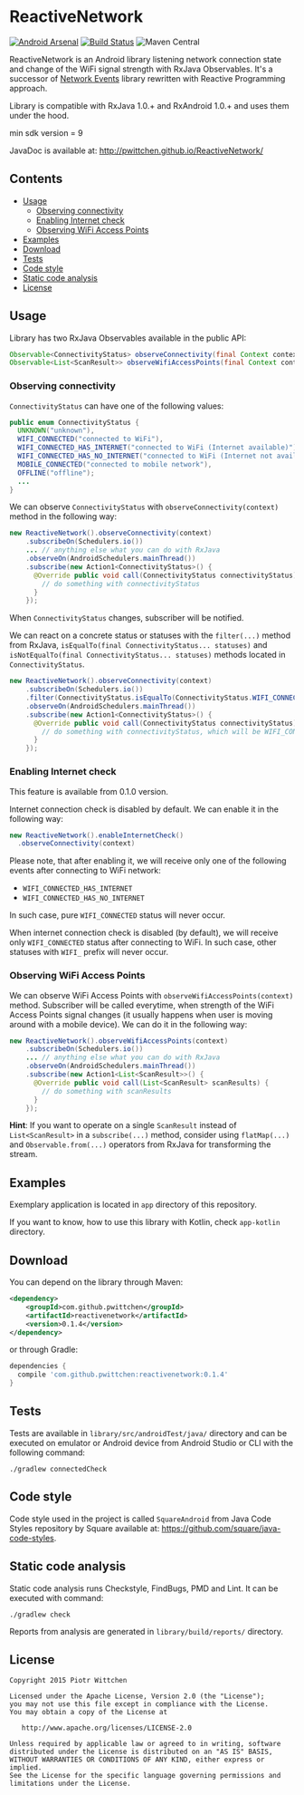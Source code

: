 # ReactiveNetwork

[![Android Arsenal](https://img.shields.io/badge/Android%20Arsenal-ReactiveNetwork-brightgreen.svg?style=flat)](https://android-arsenal.com/details/1/2290)
[![Build Status](https://travis-ci.org/pwittchen/ReactiveNetwork.svg?branch=master)](https://travis-ci.org/pwittchen/ReactiveNetwork)
![Maven Central](https://img.shields.io/maven-central/v/com.github.pwittchen/reactivenetwork.svg?style=flat)

ReactiveNetwork is an Android library listening network connection state and change of the WiFi signal strength with RxJava Observables. It's a successor of [Network Events](https://github.com/pwittchen/NetworkEvents) library rewritten with Reactive Programming approach.

Library is compatible with RxJava 1.0.+ and RxAndroid 1.0.+ and uses them under the hood.

min sdk version = 9

JavaDoc is available at: http://pwittchen.github.io/ReactiveNetwork/

Contents
--------

- [Usage](#usage)
  - [Observing connectivity](#observing-connectivity)
  - [Enabling Internet check](#enabling-internet-check)
  - [Observing WiFi Access Points](#observing-wifi-access-points)
- [Examples](#examples)
- [Download](#download)
- [Tests](#tests)
- [Code style](#code-style)
- [Static code analysis](#static-code-analysis)
- [License](#license)

Usage
-----

Library has two RxJava Observables available in the public API:

```java
Observable<ConnectivityStatus> observeConnectivity(final Context context)
Observable<List<ScanResult>> observeWifiAccessPoints(final Context context)
```

### Observing connectivity

`ConnectivityStatus` can have one of the following values:

```java
public enum ConnectivityStatus {
  UNKNOWN("unknown"),
  WIFI_CONNECTED("connected to WiFi"),
  WIFI_CONNECTED_HAS_INTERNET("connected to WiFi (Internet available)"),
  WIFI_CONNECTED_HAS_NO_INTERNET("connected to WiFi (Internet not available)"),
  MOBILE_CONNECTED("connected to mobile network"),
  OFFLINE("offline");
  ...
}  
```

We can observe `ConnectivityStatus` with `observeConnectivity(context)` method in the following way:

```java
new ReactiveNetwork().observeConnectivity(context)
    .subscribeOn(Schedulers.io())
    ... // anything else what you can do with RxJava
    .observeOn(AndroidSchedulers.mainThread())
    .subscribe(new Action1<ConnectivityStatus>() {
      @Override public void call(ConnectivityStatus connectivityStatus) {
        // do something with connectivityStatus
      }
    });
```

When `ConnectivityStatus` changes, subscriber will be notified.

We can react on a concrete status or statuses with the `filter(...)` method from RxJava, `isEqualTo(final ConnectivityStatus... statuses)` and `isNotEqualTo(final ConnectivityStatus... statuses)` methods located in `ConnectivityStatus`.

```java
new ReactiveNetwork().observeConnectivity(context)
    .subscribeOn(Schedulers.io())
    .filter(ConnectivityStatus.isEqualTo(ConnectivityStatus.WIFI_CONNECTED))
    .observeOn(AndroidSchedulers.mainThread())
    .subscribe(new Action1<ConnectivityStatus>() {
      @Override public void call(ConnectivityStatus connectivityStatus) {
        // do something with connectivityStatus, which will be WIFI_CONNECTED
      }
    });
```

### Enabling Internet check

This feature is available from 0.1.0 version.

Internet connection check is disabled by default. We can enable it in the following way:

```java
new ReactiveNetwork().enableInternetCheck()
  .observeConnectivity(context)
```

Please note, that after enabling it, we will receive only one of the following events after connecting to WiFi network:
- `WIFI_CONNECTED_HAS_INTERNET`
- `WIFI_CONNECTED_HAS_NO_INTERNET`

In such case, pure `WIFI_CONNECTED` status will never occur.

When internet connection check is disabled (by default), we will receive only `WIFI_CONNECTED` status after connecting to WiFi. In such case, other statuses with `WIFI_` prefix will never occur.

### Observing WiFi Access Points

We can observe WiFi Access Points with `observeWifiAccessPoints(context)` method. Subscriber will be called everytime, when strength of the WiFi Access Points signal changes (it usually happens when user is moving around with a mobile device). We can do it in the following way:

```java
new ReactiveNetwork().observeWifiAccessPoints(context)
    .subscribeOn(Schedulers.io())
    ... // anything else what you can do with RxJava
    .observeOn(AndroidSchedulers.mainThread())
    .subscribe(new Action1<List<ScanResult>>() {
      @Override public void call(List<ScanResult> scanResults) {
        // do something with scanResults
      }
    });
```

**Hint**: If you want to operate on a single `ScanResult` instead of `List<ScanResult>` in a `subscribe(...)` method, consider using `flatMap(...)` and `Observable.from(...)` operators from RxJava for transforming the stream.

Examples
--------

Exemplary application is located in `app` directory of this repository.

If you want to know, how to use this library with Kotlin, check `app-kotlin` directory.

Download
--------

You can depend on the library through Maven:

```xml
<dependency>
    <groupId>com.github.pwittchen</groupId>
    <artifactId>reactivenetwork</artifactId>
    <version>0.1.4</version>
</dependency>
```

or through Gradle:

```groovy
dependencies {
  compile 'com.github.pwittchen:reactivenetwork:0.1.4'
}
```

Tests
-----

Tests are available in `library/src/androidTest/java/` directory and can be executed on emulator or Android device from Android Studio or CLI with the following command:

```
./gradlew connectedCheck
```

Code style
----------

Code style used in the project is called `SquareAndroid` from Java Code Styles repository by Square available at: https://github.com/square/java-code-styles.

Static code analysis
--------------------

Static code analysis runs Checkstyle, FindBugs, PMD and Lint. It can be executed with command:

 ```
 ./gradlew check
 ```

Reports from analysis are generated in `library/build/reports/` directory.

License
-------

    Copyright 2015 Piotr Wittchen

    Licensed under the Apache License, Version 2.0 (the "License");
    you may not use this file except in compliance with the License.
    You may obtain a copy of the License at

       http://www.apache.org/licenses/LICENSE-2.0

    Unless required by applicable law or agreed to in writing, software
    distributed under the License is distributed on an "AS IS" BASIS,
    WITHOUT WARRANTIES OR CONDITIONS OF ANY KIND, either express or implied.
    See the License for the specific language governing permissions and
    limitations under the License.

